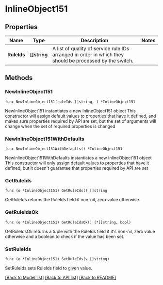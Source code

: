 # InlineObject151

## Properties

Name | Type | Description | Notes
------------ | ------------- | ------------- | -------------
**RuleIds** | **[]string** | A list of quality of service rule IDs arranged in order in which they should be processed by the switch. | 

## Methods

### NewInlineObject151

`func NewInlineObject151(ruleIds []string, ) *InlineObject151`

NewInlineObject151 instantiates a new InlineObject151 object
This constructor will assign default values to properties that have it defined,
and makes sure properties required by API are set, but the set of arguments
will change when the set of required properties is changed

### NewInlineObject151WithDefaults

`func NewInlineObject151WithDefaults() *InlineObject151`

NewInlineObject151WithDefaults instantiates a new InlineObject151 object
This constructor will only assign default values to properties that have it defined,
but it doesn't guarantee that properties required by API are set

### GetRuleIds

`func (o *InlineObject151) GetRuleIds() []string`

GetRuleIds returns the RuleIds field if non-nil, zero value otherwise.

### GetRuleIdsOk

`func (o *InlineObject151) GetRuleIdsOk() (*[]string, bool)`

GetRuleIdsOk returns a tuple with the RuleIds field if it's non-nil, zero value otherwise
and a boolean to check if the value has been set.

### SetRuleIds

`func (o *InlineObject151) SetRuleIds(v []string)`

SetRuleIds sets RuleIds field to given value.



[[Back to Model list]](../README.md#documentation-for-models) [[Back to API list]](../README.md#documentation-for-api-endpoints) [[Back to README]](../README.md)


